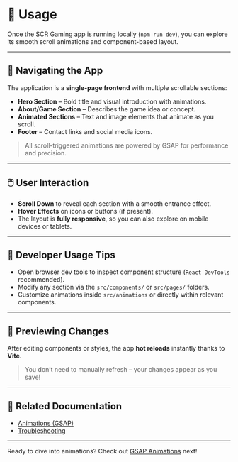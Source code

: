 # 🚀 Usage

Once the SCR Gaming app is running locally (`npm run dev`), you can explore its smooth scroll animations and component-based layout.

---

## 🧭 Navigating the App

The application is a **single-page frontend** with multiple scrollable sections:

- **Hero Section** – Bold title and visual introduction with animations.
- **About/Game Section** – Describes the game idea or concept.
- **Animated Sections** – Text and image elements that animate as you scroll.
- **Footer** – Contact links and social media icons.

> All scroll-triggered animations are powered by GSAP for performance and precision.

---

## 🖱️ User Interaction

- **Scroll Down** to reveal each section with a smooth entrance effect.
- **Hover Effects** on icons or buttons (if present).
- The layout is **fully responsive**, so you can also explore on mobile devices or tablets.

---

## 🎯 Developer Usage Tips

- Open browser dev tools to inspect component structure (`React DevTools` recommended).
- Modify any section via the `src/components/` or `src/pages/` folders.
- Customize animations inside `src/animations` or directly within relevant components.

---

## 🧪 Previewing Changes

After editing components or styles, the app **hot reloads** instantly thanks to **Vite**.

> You don’t need to manually refresh – your changes appear as you save!

---

## 🧰 Related Documentation

- [Animations (GSAP)](./animations.md)
- [Troubleshooting](./troubleshooting.md)

---

Ready to dive into animations? Check out [GSAP Animations](./animations.md) next!
